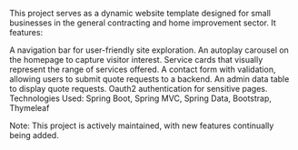 This project serves as a dynamic website template designed for small businesses in the general contracting and home improvement sector. It features:

A navigation bar for user-friendly site exploration.
An autoplay carousel on the homepage to capture visitor interest.
Service cards that visually represent the range of services offered.
A contact form with validation, allowing users to submit quote requests to a backend.
An admin data table to display quote requests.
Oauth2 authentication for sensitive pages.
Technologies Used: Spring Boot, Spring MVC, Spring Data, Bootstrap, Thymeleaf

Note: This project is actively maintained, with new features continually being added.
